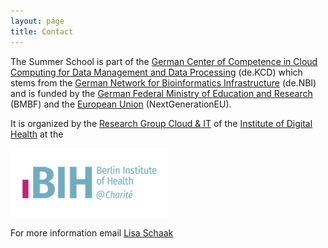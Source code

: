 ```yaml
---
layout: page
title: Contact
---
```



The Summer School is part of the [German Center of Competence in Cloud Computing for Data Management and Data Processing](https://datenkompetenz.cloud/) (de.KCD) which stems from the [German Network for Bioinformatics Infrastructure](https://www.denbi.de/about) (de.NBI) and is funded by the [German Federal Ministry of Education and Research](https://www.bildung-forschung.digital/digitalezukunft/de/wissen/Datenkompetenzen/datenkompetenzzentren_f%C3%BCr_die_wissenschaft_ordner/projekte_dkz/dekcd/dekcd.html) (BMBF) and the [European Union](https://next-generation-eu.europa.eu/index_de#make-it-digital) (NextGenerationEU).

It is organized by the [Research Group Cloud & IT](https://www.hidih.org/research/health-data) of the [Institute of Digital Health](https://www.bihealth.org/en/notices/eils-lab-bih-digital-health-center) at the

<img alt="BIH Berlin Institute of Health @ Charité " width="50%" height="50%" src="images/BIH_Logo_at-Charite_kurz_quer_rgb.png">



For more information email [Lisa Schaak](mailto:lisa.schaak@bih-charite.de)
